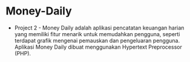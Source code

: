 # Money-Daily
- Project 2 -
Money Daily adalah aplikasi pencatatan keuangan harian yang memiliki fitur menarik untuk memudahkan pengguna, seperti terdapat grafik mengenai pemauskan dan pengeluaran pengguna. Aplikasi Money Daily dibuat menggunakan Hypertext Preprocessor (PHP).
